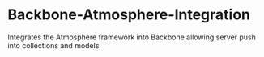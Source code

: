 Backbone-Atmosphere-Integration
===============================

Integrates the Atmosphere framework into Backbone allowing server push into collections and models 